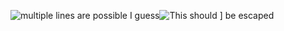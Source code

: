 ![multiple lines are possible I guess](https://joplinapp.org/images/Icon512.png)![This should \] be escaped](https://joplinapp.org/images/Icon512.png)